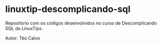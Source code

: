 # linuxtip-descomplicando-sql
Repositório com os códigos desenvolvidos no curso de Descomplicando SQL da LinuxTips.

Autor: Téo Calvo
